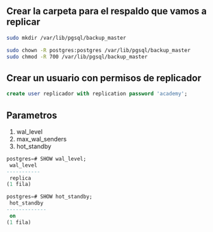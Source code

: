 ## Crear la carpeta para el respaldo que vamos a replicar

```sh
sudo mkdir /var/lib/pgsql/backup_master
```
```sh
sudo chown -R postgres:postgres /var/lib/pgsql/backup_master
sudo chmod -R 700 /var/lib/pgsql/backup_master
```




## Crear un usuario con permisos de replicador

```sql
create user replicador with replication password 'academy';
```

## Parametros 

1. wal_level
2. max_wal_senders
3. hot_standby

```sql
postgres=# SHOW wal_level;
 wal_level
-----------
 replica
(1 fila)

postgres=# SHOW hot_standby;
 hot_standby
-------------
 on
(1 fila)
```
